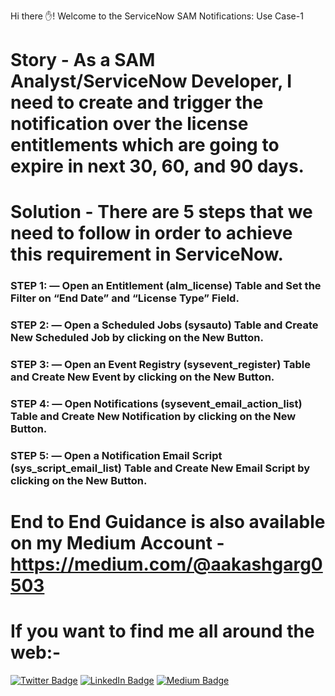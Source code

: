 Hi there ✋! Welcome to the ServiceNow SAM Notifications: Use Case-1

# Story - As a SAM Analyst/ServiceNow Developer, I need to create and trigger the notification over the license entitlements which are going to expire in next 30, 60, and 90 days.

# Solution - There are 5 steps that we need to follow in order to achieve this requirement in ServiceNow.

### STEP 1: — Open an Entitlement (alm_license) Table and Set the Filter on “End Date” and “License Type” Field.
### STEP 2: — Open a Scheduled Jobs (sysauto) Table and Create New Scheduled Job by clicking on the New Button.
### STEP 3: — Open an Event Registry (sysevent_register) Table and Create New Event by clicking on the New Button.
### STEP 4: — Open Notifications (sysevent_email_action_list) Table and Create New Notification by clicking on the New Button.
### STEP 5: — Open a Notification Email Script (sys_script_email_list) Table and Create New Email Script by clicking on the New Button.

# End to End Guidance is also available on my Medium Account - https://medium.com/@aakashgarg0503

# If you want to find me all around the web:-
[![Twitter Badge](https://img.shields.io/badge/HackerRank-Profile-informational?style=flat&logo=hackerrank&logoColor=white&color=1CA2F1)](https://www.hackerrank.com/profile/aakashgarg0503)
[![LinkedIn Badge](https://img.shields.io/badge/LinkedIn-Profile-informational?style=flat&logo=linkedin&logoColor=white&color=0D76A8)](https://www.linkedin.com/in/aakashg0503/)
[![Medium Badge](https://img.shields.io/badge/Medium-Profile-informational?style=flat&logo=Medium&logoColor=white&color=0D76A8)](https://medium.com/@aakashgarg0503)

